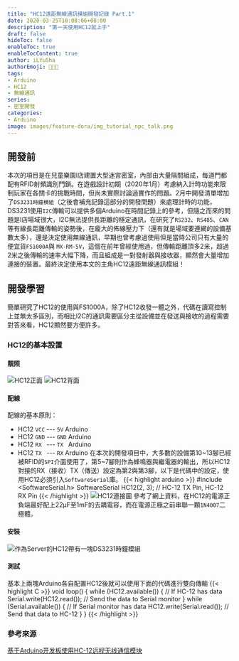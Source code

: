 ```yaml
---
title: "HC12遠距無線通訊模組開發記錄 Part.1"
date: 2020-03-25T10:08:06+08:00
description: "第一天使用HC12就上手"
draft: false
hideToc: false
enableToc: true
enableTocContent: true
author: iLYuSha
authorEmoji: 👩🏿‍🚀
tags: 
- Arduino
- HC12
- 無線通訊
series:
- 密室開發
categories:
- Arduino
image: images/feature-dora/img_tutorial_npc_talk.png
---
```

## 開發前
本次的項目是在兒童樂園I店建置大型迷宮密室，內部由大量隔間組成，每道門都配有RFID射頻識別門鎖。在遊戲設計初期（2020年1月）考慮納入計時功能來限制玩家在各關卡的挑戰時間，但尚未實際討論過實作的問題。2月中開發清單增加了`DS3231時鐘模組`（之後會補充記錄這部分的開發問題）來處理計時的功能，DS3231使用`I2C`傳輸可以提供多個Arduino在時間記錄上的參考，但隨之而來的問題是I店場域很大，I2C無法提供長距離的穩定通訊，在研究了`RS232`、`RS485`、`CAN`等有線長距離傳輸的姿勢後，在龐大的佈線壓力下（還有就是場域要連網的設備基數太多），還是決定使用無線通訊，早期也曾考慮過使用但是當時公司只有大量的便宜貨`FS1000A`與 `MX-RM-5V`，這個在前年曾經使用過，但傳輸距離頂多2米，超過2米之後傳輸的速率大幅下降，而且組成是一對發射器與接收器，顯然會大量增加連接的裝置。最終決定使用本文的主角HC12遠距無線通訊模組！
## 開發學習
簡單研究了HC12的使用與FS1000A，除了HC12收發一體之外，代碼在讀寫控制上並無太多區別，而相比I2C的通訊需要區分主從設備並在發送與接收的過程需要對答來看，HC12顯然要方便許多。

### HC12的基本設置
#### 靚照
![HC12正面](/images/post/HC12-module0.png)
![HC12背面](/images/post/HC12-module1.png)
#### 配線
配線的基本原則：
* HC12 `VCC` --- `5V`  Arduino
* HC12 `GND` --- `GND` Arduino
* HC12 `RX ` --- `TX ` Arduino
* HC12 `TX ` --- `RX`  Arduino
在本次的開發項目中，大多數的設備第10~13腳已經被RFID的`SPI`介面使用了，第5~7腳則作為蜂鳴器與繼電器的輸出，所以HC12對接的RX（接收）TX（傳送）設定為第2與第3腳，以下是代碼中的設定，使用HC12必須引入`SoftwareSerial`庫。
{{< highlight arduino >}}
#include <SoftwareSerial.h>
SoftwareSerial HC12(2, 3); // HC-12 TX Pin, HC-12 RX Pin
{{< /highlight >}}
![HC12連接圖](https://www.allaboutcircuits.com/uploads/articles/Hughes_HC12_diagram1.jpg)
參考了網上資料，在HC12的電源正負端最好配上22µF至1mF的去耦電容，而在電源正極之前串聯一顆`1N4007`二極體。
#### 安裝
![作為Server的HC12帶有一塊DS3231時鐘模組](/images/post/HC12-module2.png)
#### 測試
基本上兩塊Arduino各自配置HC12後就可以使用下面的代碼進行雙向傳輸
{{< highlight C >}}
void loop() {
  while (HC12.available()) {        // If HC-12 has data
    Serial.write(HC12.read());      // Send the data to Serial monitor
  }
  while (Serial.available()) {      // If Serial monitor has data
    HC12.write(Serial.read());      // Send that data to HC-12
  }
}
{{< /highlight >}}
### 參考來源
[基于Arduino开发板使用HC-12远程无线通信模块](https://www.yiboard.com/thread-998-1-1.html)